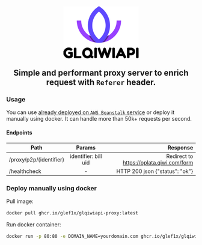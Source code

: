 <h2 align="center">
<img src="https://github.com/GLEF1X/glQiwiApi/blob/dev-2.x/docs/_static/logo.png?raw=true" width="200"/>

Simple and performant proxy server to enrich request with `Referer` header.
</h2>

### Usage

You can
use [already deployed on `AWS Beanstalk` service](http://referrerproxy-env.eba-cxcmwwm7.us-east-1.elasticbeanstalk.com/proxy/p2p/)
or deploy it manually using docker. It can handle more than 50k+ requests per second.

#### Endpoints

| Path                  |        Params        |                                  Response |
|-------------------------|:--------------------:|------------------------------------------:|
| /proxy/p2p/{identifier} | identifier: bill uid | Redirect to  https://oplata.qiwi.com/form |
| /healthcheck            |          -           |            HTTP 200 json {"status": "ok"} |



### Deploy manually using docker

Pull image:

```bash
docker pull ghcr.io/glef1x/glqiwiapi-proxy:latest
```

Run docker container:

```bash
docker run -p 80:80 -e DOMAIN_NAME=yourdomain.com ghcr.io/glef1x/glqiwiapi-proxy:latest
```
